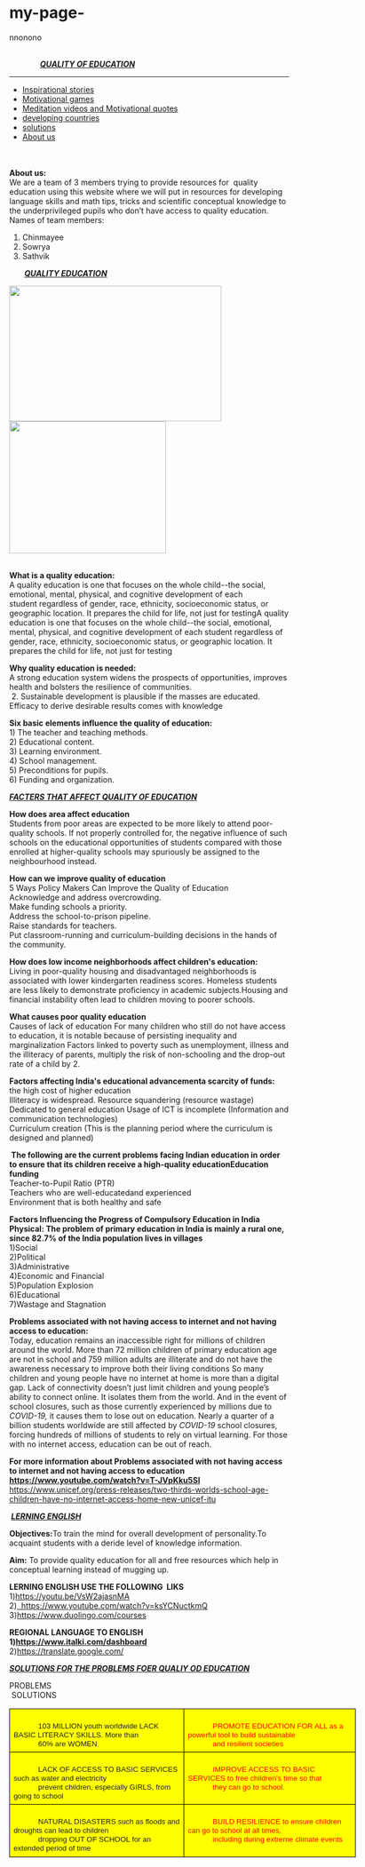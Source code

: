 # my-page-
nnonono
<html>

<head>
<link rel="stylesheet" href="style.css">

<title>QUALITY Instruction</title>
<style type="text/css">
.auto-style1 {
	text-decoration: underline;
}
.auto-style2 {
	color: #FF0000;
}
.auto-style3 {
	color: #FF0000;
	background-color: #FFFF00;
}
.auto-style4 {
	background-color: #FFFF00;
}
</style>
</head>
<body background="Graduation+cap+represents+graded+TEFL+online+course+for+CV+proof+of+credentials.png">

<p>&nbsp;&nbsp;&nbsp;&nbsp;&nbsp;&nbsp;&nbsp;&nbsp;&nbsp;&nbsp;&nbsp;&nbsp;&nbsp;&nbsp;&nbsp;&nbsp;&nbsp;&nbsp;&nbsp;&nbsp;&nbsp;&nbsp;&nbsp;&nbsp;&nbsp;&nbsp;&nbsp;&nbsp;&nbsp;&nbsp;&nbsp;&nbsp;&nbsp;&nbsp;&nbsp;&nbsp;&nbsp;&nbsp;&nbsp;&nbsp;&nbsp;&nbsp;&nbsp;&nbsp;&nbsp;&nbsp;&nbsp;&nbsp;&nbsp;&nbsp;&nbsp;&nbsp;&nbsp;&nbsp;&nbsp;&nbsp;&nbsp;&nbsp;&nbsp;&nbsp;&nbsp;&nbsp;&nbsp;&nbsp;&nbsp;&nbsp;&nbsp;&nbsp;&nbsp;&nbsp;&nbsp;&nbsp;&nbsp;&nbsp;&nbsp;&nbsp;&nbsp;&nbsp;&nbsp;&nbsp;&nbsp;&nbsp;&nbsp;&nbsp;&nbsp;&nbsp;&nbsp;&nbsp;&nbsp;&nbsp;&nbsp;&nbsp;&nbsp;&nbsp;&nbsp;&nbsp;&nbsp;&nbsp;&nbsp;&nbsp;&nbsp;&nbsp;&nbsp;&nbsp;&nbsp;&nbsp;&nbsp;&nbsp;&nbsp;&nbsp;&nbsp;&nbsp;&nbsp;&nbsp;&nbsp;&nbsp;&nbsp;&nbsp;&nbsp;&nbsp;&nbsp;&nbsp;&nbsp;&nbsp;&nbsp;&nbsp;&nbsp;&nbsp;&nbsp;&nbsp;&nbsp;&nbsp;&nbsp;&nbsp;&nbsp;&nbsp;&nbsp;&nbsp;&nbsp;&nbsp;&nbsp;
<em><strong><span class="auto-style1">   QUALITY OF EDUCATION</span></strong></em>&nbsp;</p>

<hr/>
<ul>
<li><a href="file:///C:/Users/MS%20Tech%20Care/OneDrive/Desktop/CS_hackathon_quality%20education/inspirational%20stories.html"> Inspirational stories </a></li>
<li><a href="file:///C:/Users/MS%20Tech%20Care/OneDrive/Desktop/CS_hackathon_quality%20education/motivational%20gams.html">Motivational games</a></li>
<li><a href="file:///C:/Users/MS%20Tech%20Care/OneDrive/Desktop/CS_hackathon_quality%20education/QualityEducation.html"> Meditation videos and Motivational quotes </a></li>
<li><a href="file:///C:/Users/MS%20Tech%20Care/OneDrive/Desktop/CS_hackathon_quality%20education/developing%20contries.html"> developing countries </a></li>
<li><a href="file:///C:/Users/MS%20Tech%20Care/OneDrive/Desktop/CS_hackathon_quality%20education/solutions.html"> solutions </a></li>
<li><a href="file:///C:/Users/MS%20Tech%20Care/OneDrive/Desktop/CS_hackathon_quality%20education/Aboutus%20and%20credits.html">About us</a></li>
</ul>

<strong><br><br>About us: </strong><br />
We are a team of 3 members trying to provide resources for&nbsp; quality 
education using this website where we will put in resources for developing 
language skills and math tips, tricks and scientific conceptual knowledge to the 
underprivileged pupils who don’t have access to quality education.&nbsp; <br />
Names of team members:&nbsp; <br />
1. Chinmayee <br />
2. Sowrya <br />
3. Sathvik<strong><p>&nbsp;<em><span class="auto-style1">QUALITY EDUCATION</span></em></p>
<p><img class="auto-style5" height="244" src="file:///C:/Users/MS%20Tech%20Care/OneDrive/Desktop/CS_hackathon_quality%20education/img1.png" width="382">
<img class="auto-style6" height="238" src="file:///C:/Users/MS%20Tech%20Care/OneDrive/Desktop/CS_hackathon_quality%20education/img2.jpg" width="282">
</p>
&nbsp;&nbsp;&nbsp;&nbsp;&nbsp;&nbsp;&nbsp;&nbsp;&nbsp;&nbsp;&nbsp;&nbsp;&nbsp;&nbsp;&nbsp;&nbsp;&nbsp;&nbsp;&nbsp;&nbsp;&nbsp;&nbsp;&nbsp;&nbsp;<br />
What is a quality education:
<br />
</strong>A quality education is one that&nbsp;focuses on the whole child--the social, 
emotional, mental, physical, and cognitive development of each 
student&nbsp;regardless of gender, race, ethnicity, socioeconomic status, or 
geographic location. It prepares the child for life, not just for testingA quality education is one that&nbsp;focuses on the whole child--the social, 
emotional, mental, physical, and cognitive development of each 
student&nbsp;regardless of gender, race, ethnicity, socioeconomic status, or 
geographic location. It prepares the child for life, not just for testing

<p>
<strong>Why quality education is needed:</strong><br />
A&nbsp;strong education system widens the prospects of opportunities, improves health 
and bolsters the resilience of communities.<br>&nbsp;2. Sustainable development is 
plausible if the masses are educated. Efficacy to derive desirable results comes 
with knowledge</p>

<p>
<strong>Six basic elements influence the quality of education:</strong><br />
1) The teacher and teaching methods. <br />
2) Educational content. <br />
3) Learning environment. <br />
4) School management. <br />
5) Preconditions for pupils. <br />
6) Funding and organization.


<p>
<em><strong><span class="auto-style1">FACTERS THAT AFFECT QUALITY OF EDUCATION</span></strong></em><p><strong>How does area affect education <br />
</strong>Students from poor areas are expected to be&nbsp;more likely to attend 
poor-quality schools. If not properly controlled for, the negative influence of 
such schools on the educational opportunities of students compared with those 
enrolled at higher-quality schools may spuriously be assigned to the 
neighbourhood instead.

<p><strong>How can we improve quality of education </strong>&nbsp;<br />
5 Ways Policy Makers Can Improve the Quality of Education<br />
Acknowledge and address overcrowding. <br />
Make funding schools a priority. <br />
Address the school-to-prison pipeline. <br />
Raise standards for teachers. <br />
Put classroom-running and curriculum-building decisions in the hands of the 
community. </p>
<p><strong>How does low income neighborhoods affect children's education:<br />
</strong>Living in&nbsp;poor-quality housing and disadvantaged neighborhoods&nbsp;is 
associated with lower kindergarten readiness scores. Homeless students are less 
likely to demonstrate proficiency in academic subjects.Housing and financial 
instability often lead to children moving to poorer schools.</p>
<p><strong>What causes poor quality education <br />
</strong>Causes of lack of education For many children who still do not have 
access to education, it is notable because of&nbsp;persisting inequality and 
marginalization Factors linked to poverty such as unemployment, illness and the 
illiteracy of parents, multiply the risk of non-schooling and the drop-out rate 
of a child by 2. <br />
</p>
<p><strong>Factors affecting India's educational advancementa scarcity of funds:
</strong> 
<br />
the 
high cost of higher education<br />
Illiteracy is widespread. Resource squandering (resource wastage)<br />
Dedicated to general education Usage of ICT is incomplete (Information and 
communication technologies)<br />
Curriculum creation (This is the planning period where the curriculum is 
designed and planned)<br />
</p>
<strong>&nbsp;The following are the current problems facing Indian education in order to 
ensure that its children receive a high-quality educationEducation funding
</strong> <br />
Teacher-to-Pupil Ratio (PTR)
<br />
Teachers who are well-educatedand experienced <br />
Environment that is both healthy and safe<p><strong>Factors Influencing the Progress of Compulsory Education in India
Physical: The problem of primary education in India is mainly a rural one, since 82.7% of the India population lives in villages</strong><br />
1)Social<br />
2)Political<br />
3)Administrative<br />
4)Economic and Financial <br />
5)Population Explosion<br />
6)Educational <br />
7)Wastage and Stagnation


<p>
<strong>Problems associated with not having access to internet and not having 
access to education:&nbsp; <br />
</strong>Today, education remains an inaccessible right for millions of children around 
the world. More than 72 million children of primary education age are not in 
school and 759 million adults are illiterate and do not have the awareness 
necessary to improve both their living conditions So many children and young 
people have no internet at home is more than a digital gap. Lack of connectivity 
doesn’t just limit children and young people’s ability to connect online. It 
isolates them from the world. And in the event of school closures, such as those 
currently experienced by millions due to <em>COVID-19,</em> it causes them to lose out on 
education. Nearly a quarter of a billion students worldwide are still affected 
by <em>COVID-19</em> school closures, forcing hundreds of millions of students to rely on 
virtual learning. For those with no internet access, education can be out of 
reach.

<p>
<strong>For more information about Problems associated with not having access 
to internet and not having access to education<br />
<a href="https://www.youtube.com/watch?v=T-JVpKku5SI">
https://www.youtube.com/watch?v=T-JVpKku5SI</a></strong><br />
<a href="https://www.unicef.org/press-releases/two-thirds-worlds-school-age-children-have-no-internet-access-home-new-unicef-itu">
https://www.unicef.org/press-releases/two-thirds-worlds-school-age-children-have-no-internet-access-home-new-unicef-itu</a>

<p>
<strong>&nbsp;<span class="auto-style1"><em>LERNING ENGLISH</em></span></strong></P>
<p>
<strong>Objectives:</strong>To train the mind for overall development of 
personality.To acquaint students with a deride level of knowledge information. <br /></P>
<strong>Aim:</strong>
To provide quality education for all and free resources which help in conceptual 
learning instead of mugging up.<p><strong>LERNING </strong>
<meta charset="utf-8" />
<strong>ENGLISH USE THE FOLLOWING&nbsp; LIKS </strong><br />
1)<a href="https://youtu.be/VsW2ajasnMA">https://youtu.be/VsW2ajasnMA</a><br />
2)<a href="https://www.youtube.com/watch?v=ksYCNuctkmQ">&nbsp; 
https://www.youtube.com/watch?v=ksYCNuctkmQ</a><br />
3)<a href="https://www.duolingo.com/courses">https://www.duolingo.com/courses</a><p>
<strong>REGIONAL LANGUAGE TO ENGLISH<br />
1)<a href="https://www.italki.com/dashboard">https://www.italki.com/dashboard</a></strong><br />
2)<a href="https://translate.google.com/">https://translate.google.com/</a><p>
<em><strong><span class="auto-style1">SOLUTIONS FOR THE PROBLEMS FOER QUALIY OD 
EDUCATION</span></strong></em><p>PROBLEMS&nbsp;&nbsp;&nbsp;&nbsp;&nbsp;&nbsp;&nbsp;&nbsp;&nbsp;&nbsp;&nbsp;&nbsp;&nbsp;&nbsp;&nbsp;&nbsp;&nbsp;&nbsp;&nbsp;&nbsp;&nbsp;&nbsp;&nbsp;&nbsp;&nbsp;&nbsp;&nbsp;&nbsp;&nbsp;&nbsp;&nbsp;&nbsp;&nbsp;&nbsp;&nbsp;&nbsp;&nbsp;&nbsp;&nbsp;&nbsp;&nbsp;&nbsp;&nbsp;&nbsp;&nbsp;&nbsp;&nbsp;&nbsp;&nbsp;&nbsp;&nbsp;&nbsp;&nbsp;&nbsp;&nbsp;&nbsp;&nbsp;&nbsp;&nbsp;&nbsp;&nbsp;&nbsp;&nbsp;&nbsp;&nbsp;&nbsp;&nbsp;&nbsp;&nbsp;&nbsp;&nbsp;&nbsp;&nbsp;&nbsp;&nbsp;&nbsp;&nbsp;&nbsp;&nbsp;&nbsp;&nbsp;&nbsp;&nbsp;&nbsp;&nbsp;&nbsp;&nbsp;&nbsp;&nbsp;&nbsp;&nbsp;&nbsp;&nbsp;&nbsp;&nbsp;&nbsp;&nbsp;&nbsp;&nbsp;&nbsp;&nbsp;&nbsp;&nbsp;&nbsp;&nbsp;&nbsp;&nbsp;&nbsp;&nbsp;SOLUTIONS</p>
<meta charset="utf-8">
<b id="docs-internal-guid-b92ecd98-7fff-973f-1493-57745ea4c9be" style="font-weight:normal;">
<div align="left" dir="ltr" style="margin-left:0pt;">
	<table style="border:none;border-collapse:collapse;table-layout:fixed;width:468pt">
		<colgroup>
			<col><col>
		</colgroup>
		<tr style="height:0pt">
			<td class="auto-style4" style="border-left:solid #000000 1pt;border-right:solid #000000 1pt;border-bottom:solid #000000 1pt;border-top:solid #000000 1pt;vertical-align:top;padding:5pt 5pt 5pt 5pt;overflow:hidden;overflow-wrap:break-word;">
			<p dir="ltr" style="line-height:1.2;margin-top:0pt;margin-bottom:0pt;">
			<span style="font-size:10pt;font-family:Arial;color:#202124;background-color:transparent;font-weight:400;font-style:normal;font-variant:normal;text-decoration:none;vertical-align:baseline;white-space:pre;white-space:pre-wrap;">
			103 MILLION youth worldwide LACK BASIC LITERACY SKILLS. More than 
			60% are WOMEN</span></p>
			</td>
			<td class="auto-style3" style="border-left:solid #000000 1pt;border-right:solid #000000 1pt;border-bottom:solid #000000 1pt;border-top:solid #000000 1pt;vertical-align:top;padding:5pt 5pt 5pt 5pt;overflow:hidden;overflow-wrap:break-word;">
			<p dir="ltr" style="line-height:1.2;margin-top:0pt;margin-bottom:0pt;">
			<span class="auto-style2" style="font-size: 10pt; font-family: Arial; background-color: transparent; font-weight: 400; font-style: normal; font-variant: normal; text-decoration: none; vertical-align: baseline; white-space: pre; white-space: pre-wrap;">
			PROMOTE EDUCATION FOR ALL as a powerful tool to build sustainable 
			and resilient societies</span></p>
			</td>
		</tr>
		<tr style="height:0pt">
			<td class="auto-style4" style="border-left:solid #000000 1pt;border-right:solid #000000 1pt;border-bottom:solid #000000 1pt;border-top:solid #000000 1pt;vertical-align:top;padding:5pt 5pt 5pt 5pt;overflow:hidden;overflow-wrap:break-word;">
			<p dir="ltr" style="line-height:1.2;margin-top:0pt;margin-bottom:0pt;">
			<span style="font-size:10pt;font-family:Arial;color:#202124;background-color:transparent;font-weight:400;font-style:normal;font-variant:normal;text-decoration:none;vertical-align:baseline;white-space:pre;white-space:pre-wrap;">
			LACK OF ACCESS TO BASIC SERVICES such as water and electricity 
			prevent children, especially GIRLS, from going to school</span></p>
			</td>
			<td class="auto-style3" style="border-left:solid #000000 1pt;border-right:solid #000000 1pt;border-bottom:solid #000000 1pt;border-top:solid #000000 1pt;vertical-align:top;padding:5pt 5pt 5pt 5pt;overflow:hidden;overflow-wrap:break-word;">
			<p dir="ltr" style="line-height:1.2;margin-top:0pt;margin-bottom:0pt;">
			<span class="auto-style2" style="font-size: 10pt; font-family: Arial; background-color: transparent; font-weight: 400; font-style: normal; font-variant: normal; text-decoration: none; vertical-align: baseline; white-space: pre; white-space: pre-wrap;">
			IMPROVE ACCESS TO BASIC SERVICES to free children’s time so that 
			they can go to school.</span></p>
			</td>
		</tr>
		<tr style="height:45.9990234375pt">
			<td class="auto-style4" style="border-left:solid #000000 1pt;border-right:solid #000000 1pt;border-bottom:solid #000000 1pt;border-top:solid #000000 1pt;vertical-align:top;padding:5pt 5pt 5pt 5pt;overflow:hidden;overflow-wrap:break-word;">
			<p dir="ltr" style="line-height:1.2;margin-top:0pt;margin-bottom:0pt;">
			<span style="font-size:10pt;font-family:Arial;color:#202124;background-color:transparent;font-weight:400;font-style:normal;font-variant:normal;text-decoration:none;vertical-align:baseline;white-space:pre;white-space:pre-wrap;">
			NATURAL DISASTERS such as floods and droughts can lead to children 
			dropping OUT OF SCHOOL for an extended period of time</span></p>
			</td>
			<td class="auto-style3" style="border-left:solid #000000 1pt;border-right:solid #000000 1pt;border-bottom:solid #000000 1pt;border-top:solid #000000 1pt;vertical-align:top;padding:5pt 5pt 5pt 5pt;overflow:hidden;overflow-wrap:break-word;">
			<p dir="ltr" style="line-height:1.2;margin-top:0pt;margin-bottom:0pt;">
			<span class="auto-style2" style="font-size: 10pt; font-family: Arial; background-color: transparent; font-weight: 400; font-style: normal; font-variant: normal; text-decoration: none; vertical-align: baseline; white-space: pre; white-space: pre-wrap;">
			BUILD RESILIENCE to ensure children can go to school at all times, 
			including during extreme climate events</span></p>
			</td>
		</tr>
	</table>
</div>
<p dir="ltr" style="line-height: 1.2; margin-top: 0pt; margin-bottom: 0pt">&nbsp;</p>
<p dir="ltr" style="line-height: 1.2; margin-top: 0pt; margin-bottom: 0pt">&nbsp;</p>
</b>


</body>

</html>
